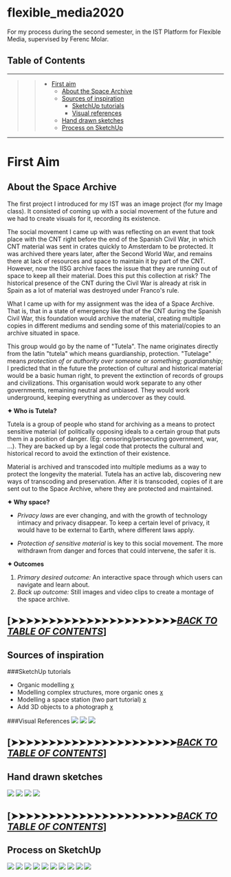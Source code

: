# flexible_media2020
 For my process during the second semester, in the IST Platform for Flexible Media, supervised by Ferenc Molar.

## Table of Contents
---
>> - [First aim](#first-aim)
>>    - [About the Space Archive](#about-the-space-archive)
>>    - [Sources of inspiration](#sources-of-inspiration)
>>       - [SketchUp tutorials](#sketchup-tutorials)
>>       - [Visual references](#visual-references)
>>    - [Hand drawn sketches](#hand-drawn-sketches)
>>    - [Process on SketchUp](#process-on-sketchup)

----

# First Aim

## About the Space Archive

The first project I introduced for my IST was an image project (for my Image class). It consisted of coming up with a social movement of the future and we had to create visuals for it, recording its existence.

The social movement I came up with was reflecting on an event that took place with the CNT right before the end of the Spanish Civil War, in which CNT material was sent in crates quickly to Amsterdam to be protected. It was archived there years later, after the Second World War, and remains there at lack of resources and space to maintain it by part of the CNT. However, now the IISG archive faces the issue that they are running out of space to keep all their material. Does this put this collection at risk? The historical presence of the CNT during the Civil War is already at risk in Spain as a lot of material was destroyed under Franco's rule.

What I came up with for my assignment was the idea of a Space Archive. That is, that in a state of emergency like that of the CNT during the Spanish Civil War, this foundation would archive the material, creating multiple copies in different mediums and sending some of this material/copies to an archive situated in space.

This group would go by the name of "Tutela". The name originates directly from the latin "tutela" which means guardianship, protection. "Tutelage" means _protection of or authority over someone or something; guardianship_; I predicted that in the future the protection of cultural and historical material would be a basic human right, to prevent the extinction of records of groups and civilizations. This organisation would work separate to any other governments, remaining neutral and unbiased. They would work underground, keeping everything as undercover as they could.


**✦ Who is Tutela?**

Tutela is a group of people who stand for archiving as a means to protect sensitive material (of politically opposing ideals to a certain group that puts them in a position of danger. (Eg: censoring/persecuting government, war, …). They are backed up by a legal code that protects the cultural and historical record to avoid the extinction of their existence.

Material is archived and transcoded into multiple mediums as a way to protect the longevity the material. Tutela has an active lab, discovering new ways of transcoding and preservation. After it is transcoded, copies of it are sent out to the Space Archive, where they are protected and maintained.


**✦ Why space?**
- _Privacy laws_ are ever changing, and with the growth of technology intimacy and privacy disappear. To keep a certain level of privacy, it would have to be external to Earth, where different laws apply.

- _Protection of sensitive material_ is key to this social movement. The more withdrawn from danger and forces that could intervene, the safer it is.  


**✦ Outcomes**

1. _Primary desired outcome:_ An interactive space through which users can navigate and learn about.
2. _Back up outcome:_ Still images and video clips to create a montage of the space archive.

[➤➤➤➤➤➤➤➤➤➤➤➤➤➤➤➤➤➤➤➤➤➤[*BACK TO TABLE OF CONTENTS*](#table-of-contents)]
----

## Sources of inspiration

###SketchUp tutorials

- Organic modelling [x](https://www.youtube.com/watch?v=5ILhp3JpysU)
- Modelling complex structures, more organic ones [x](https://www.youtube.com/watch?v=2EKyf5pI55c)
- Modelling a space station (two part tutorial) [x](https://youtu.be/v7vDm5nYnr8)
- Add 3D objects to a photograph [x](https://www.youtube.com/watch?v=2-_xLCOqWQs)

###Visual References
![](/assets/images/IST.png)
![](/assets/images/IST2.png)
![](/assets/images/IST3.png)


[➤➤➤➤➤➤➤➤➤➤➤➤➤➤➤➤➤➤➤➤➤➤[*BACK TO TABLE OF CONTENTS*](#table-of-contents)]
----

## Hand drawn sketches

  ![](/assets/images/exterior2.jpg)
  ![](/assets/images/exterior.jpg)
![](/assets/images/cross-section.jpg)
  ![](/assets/images/above-view.jpg)

  [➤➤➤➤➤➤➤➤➤➤➤➤➤➤➤➤➤➤➤➤➤➤[*BACK TO TABLE OF CONTENTS*](#table-of-contents)]
  ----
  
## Process on SketchUp

![](/assets/images/firsttest1.png)
![](/assets/images/firsttest2.png)
![](/assets/images/firsttest3.png)
![](/assets/images/firsttest4.png)
![](/assets/images/firsttest5.png)
![](/assets/images/firsttest6.png)
![](/assets/images/secondtest1.png)
![](/assets/images/secondtest2.png)
![](/assets/images/secondtest3.png)
![](/assets/images/secondtest4.png)
